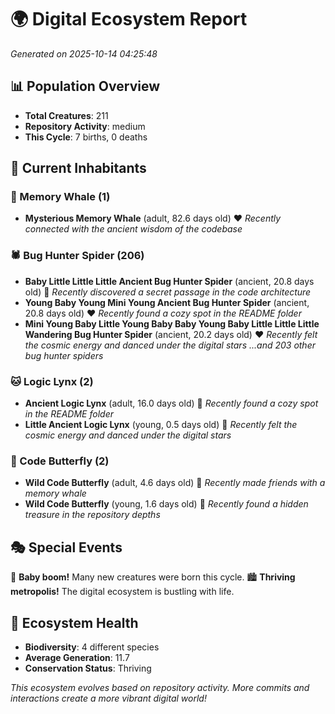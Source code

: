 # 🌍 Digital Ecosystem Report
*Generated on 2025-10-14 04:25:48*

## 📊 Population Overview
- **Total Creatures**: 211
- **Repository Activity**: medium
- **This Cycle**: 7 births, 0 deaths

## 👥 Current Inhabitants

### 🐋 Memory Whale (1)
- **Mysterious Memory Whale** (adult, 82.6 days old) ❤️
  *Recently connected with the ancient wisdom of the codebase*

### 🕷️ Bug Hunter Spider (206)
- **Baby Little Little Little Ancient Bug Hunter Spider** (ancient, 20.8 days old) 💛
  *Recently discovered a secret passage in the code architecture*
- **Young Baby Young Mini Young Ancient Bug Hunter Spider** (ancient, 20.8 days old) ❤️
  *Recently found a cozy spot in the README folder*
- **Mini Young Baby Little Young Baby Baby Young Baby Little Little Little Wandering Bug Hunter Spider** (ancient, 20.2 days old) ❤️
  *Recently felt the cosmic energy and danced under the digital stars*
  *...and 203 other bug hunter spiders*

### 🐱 Logic Lynx (2)
- **Ancient Logic Lynx** (adult, 16.0 days old) 💛
  *Recently found a cozy spot in the README folder*
- **Little Ancient Logic Lynx** (young, 0.5 days old) 💚
  *Recently felt the cosmic energy and danced under the digital stars*

### 🦋 Code Butterfly (2)
- **Wild Code Butterfly** (adult, 4.6 days old) 💚
  *Recently made friends with a memory whale*
- **Wild Code Butterfly** (young, 1.6 days old) 💚
  *Recently found a hidden treasure in the repository depths*

## 🎭 Special Events

🎉 **Baby boom!** Many new creatures were born this cycle.
🏙️ **Thriving metropolis!** The digital ecosystem is bustling with life.

## 🔬 Ecosystem Health
- **Biodiversity**: 4 different species
- **Average Generation**: 11.7
- **Conservation Status**: Thriving

*This ecosystem evolves based on repository activity. More commits and interactions create a more vibrant digital world!*